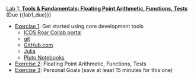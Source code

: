 [Lab 1: **Tools & Fundamentals: Floating Point Arithmetic, Functions, Tests**](https://github.com/PsuAstro528/lab1)
(Due {{lab1_due}})

- [Exercise 1](https://psuastro528.github.io/lab1-start/ex1.html): Get started using core development tools
    + [ICDS Roar Collab portal](http://rcportal.hpc.psu.edu/)
    + [git](https://try.github.io/)
    + [GitHub.com](https://github.com)
    + [Julia](https://julialang.org/)
    + [Pluto Notebooks](https://github.com/fonsp/Pluto.jl)
- [Exercise 2](https://psuastro528.github.io/lab1-start/ex2.html): Floating Point Arithmetic, Functions, Tests
- [Exercise 3](https://github.com/PsuAstro528/lab1-start#exercise-3): Personal Goals (save at least 15 minutes for this one)
